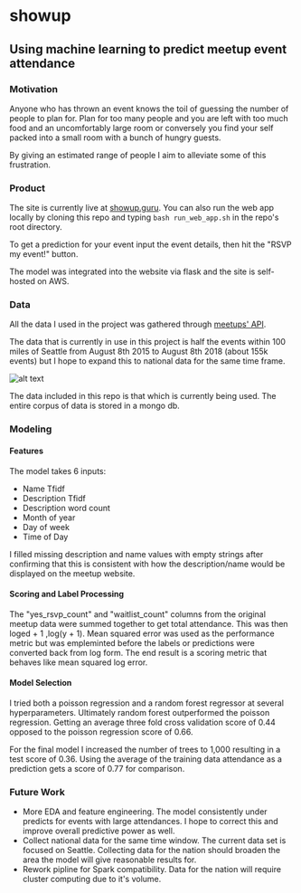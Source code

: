# showup

## Using machine learning to predict meetup event attendance

### Motivation

Anyone who has thrown an event knows the toil of guessing the number of people to plan for. Plan for too many people and you are left with too much food and an uncomfortably large room or conversely you find your self packed into a small room with a bunch of hungry guests.

By giving an estimated range of people I aim to alleviate some of this frustration.

### Product

The site is currently live at [showup.guru](showup.guru). You can also run the web app locally by cloning this repo and typing ```bash run_web_app.sh``` in the repo's root directory.

To get a prediction for your event input the event details, then hit the "RSVP my event!" button.

The model was integrated into the website via flask and the site is self-hosted on AWS.

### Data

All the data I used in the project was gathered through [meetups' API](https://www.meetup.com/meetup_api/docs/).

The data that is currently in use in this project is half the events within 100 miles of Seattle from August 8th 2015 to August 8th 2018 (about 155k events) but I hope to expand this to national data for the same time frame.

![alt text](https://github.com/3point14thon/showup/blob/master/imgs/app_interface.png "web app interface")

The data included in this repo is that which is currently being used. The entire corpus of data is stored in a mongo db.

### Modeling

#### Features
The model takes 6 inputs:

* Name Tfidf
* Description Tfidf
* Description word count
* Month of year
* Day of week
* Time of Day

I filled missing description and name values with empty strings after confirming that this is consistent with how the description/name would be displayed on the meetup website.

#### Scoring and Label Processing
The "yes_rsvp_count" and "waitlist_count" columns from the original meetup data were summed together to get total attendance. This was then loged + 1 ,log(y + 1). Mean squared error was used as the performance metric but was empleminted before the labels or predictions were converted back from log form. The end result is a scoring metric that behaves like mean squared log error.

#### Model Selection
I tried both a poisson regression and a random forest regressor at several hyperparameters. Ultimately random forest outperformed the poisson regression. Getting an average three fold cross validation score of 0.44 opposed to the poisson regression score of 0.66.

For the final model I increased the number of trees to 1,000 resulting in a test score of 0.36. Using the average of the training data attendance as a prediction gets a score of 0.77 for comparison.

### Future Work
* More EDA and feature engineering. The model consistently under predicts for events with large attendances. I hope to correct this and improve overall predictive power as well.
* Collect national data for the same time window. The current data set is focused on Seattle. Collecting data for the nation should broaden the area the model will give reasonable results for.
* Rework pipline for Spark compatibility. Data for the nation will require cluster computing due to it's volume.
